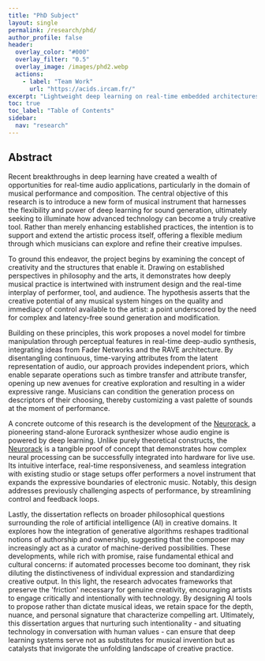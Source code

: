 ```yaml
---
title: "PhD Subject"
layout: single
permalink: /research/phd/
author_profile: false
header:
  overlay_color: "#000"
  overlay_filter: "0.5"
  overlay_image: /images/phd2.webp
  actions:
    - label: "Team Work"
      url: "https://acids.ircam.fr/"
excerpt: "Lightweight deep learning on real-time embedded architectures"
toc: true
toc_label: "Table of Contents"
sidebar:
  nav: "research"
---
```


## Abstract

Recent breakthroughs in deep learning have created a wealth of opportunities for real-time audio applications, particularly in the domain of musical performance and composition. The central objective of this research is to introduce a new form of musical instrument that harnesses the flexibility and power of deep learning for sound generation, ultimately seeking to illuminate how advanced technology can become a truly creative tool. Rather than merely enhancing established practices, the intention is to support and extend the artistic process itself, offering a flexible medium through which musicians can explore and refine their creative impulses.

To ground this endeavor, the project begins by examining the concept of creativity and the structures that enable it. Drawing on established perspectives in philosophy and the arts, it demonstrates how deeply musical practice is intertwined with instrument design and the real-time interplay of performer, tool, and audience. The hypothesis asserts that the creative potential of any musical system hinges on the quality and immediacy of control available to the artist: a point underscored by the need for complex and latency-free sound generation and modification.

Building on these principles, this work proposes a novel model for timbre manipulation through perceptual features in real-time deep-audio synthesis, integrating ideas from Fader Networks and the RAVE architecture. By disentangling continuous, time-varying attributes from the latent representation of audio, our approach provides independent priors, which enable separate operations such as timbre transfer and attribute transfer, opening up new avenues for creative exploration and resulting in a wider expressive range. Musicians can condition the generation process on descriptors of their choosing, thereby customizing a vast palette of sounds at the moment of performance.

A concrete outcome of this research is the development of the [Neurorack](https://ninon-io.github.io/projects/neurorack), a pioneering stand-alone Eurorack synthesizer whose audio engine is powered by deep learning. Unlike purely theoretical constructs, the [Neurorack](https://ninon-io.github.io/projects/neurorack) is a tangible proof of concept that demonstrates how complex neural processing can be successfully integrated into hardware for live use. Its intuitive interface, real-time responsiveness, and seamless integration with existing studio or stage setups offer performers a novel instrument that expands the expressive boundaries of electronic music. Notably, this design addresses previously challenging aspects of performance, by streamlining control and feedback loops.

Lastly, the dissertation reflects on broader philosophical questions surrounding the role of artificial intelligence (AI) in creative domains. It explores how the integration of generative algorithms reshapes traditional notions of authorship and ownership, suggesting that the composer may increasingly act as a curator of machine-derived possibilities. These developments, while rich with promise, raise fundamental ethical and cultural concerns: if automated processes become too dominant, they risk diluting the distinctiveness of individual expression and standardizing creative output. In this light, the research advocates frameworks that preserve the 'friction' necessary for genuine creativity, encouraging artists to engage critically and intentionally with technology. By designing AI tools to propose rather than dictate musical ideas, we retain space for the depth, nuance, and personal signature that characterize compelling art. Ultimately, this dissertation argues that nurturing such intentionality - and situating technology in conversation with human values - can ensure that deep learning systems serve not as substitutes for musical invention but as catalysts that invigorate the unfolding landscape of creative practice.

